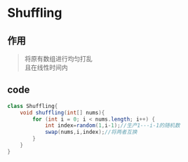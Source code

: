# Shuffling
## 作用
> 将原有数组进行均匀打乱  
> 且在线性时间内


## code
```java
class Shuffling{
    void shuffling(int[] nums){
        for (int i = 0; i < nums.length; i++) {
            int index=random(1,i-1);//生产1---i-1的随机数
            swap(nums,i,index);//将两者互换
        }
    }
}
```